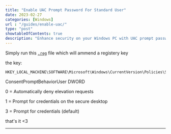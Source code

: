 ```yaml
---
title: "Enable UAC Prompt Password For Standard User"
date: 2023-02-27
categories: [Windows]
url : "/guides/enable-uac/"
type: "post"
showtableOfContents: true
description: "Enhance security on your Windows PC with UAC prompt password for standard users. Follow our step-by-step guide for instructions."
---
```


Simply run this [`.reg`](/img/guides/2023/enable-uac/Standard_users_UAC_Prompt_for_credentials.reg) file which will ammend a registery key

the key: 
```
HKEY_LOCAL_MACHINE\SOFTWARE\Microsoft\Windows\CurrentVersion\Policies\System
```

ConsentPromptBehaviorUser DWORD

0 = Automatically deny elevation requests

1 = Prompt for credentials on the secure desktop

3 = Prompt for credentials (default)

that's it <3

----

  